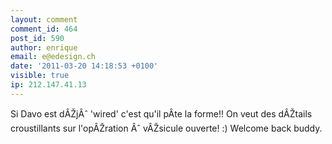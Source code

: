 ```yaml
---
layout: comment
comment_id: 464
post_id: 590
author: enrique
email: e@edesign.ch
date: '2011-03-20 14:18:53 +0100'
visible: true
ip: 212.147.41.13
---
```

Si Davo est dÂŽjÂˆ 'wired' c'est qu'il pÂte la forme!! On veut des dÂŽtails croustillants sur l'opÂŽration Âˆ vÂŽsicule ouverte! :) Welcome back buddy.
